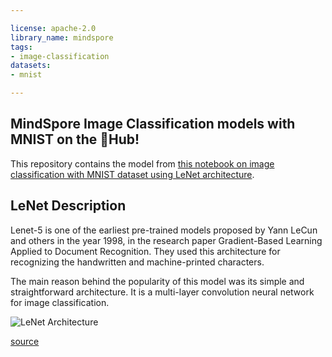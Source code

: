 ```yaml
---

license: apache-2.0
library_name: mindspore
tags:
- image-classification
datasets:
- mnist

---
```


## MindSpore Image Classification models with MNIST on the 🤗Hub! 

This repository contains the model from [this notebook on image classification with MNIST dataset using LeNet architecture](https://gitee.com/mindspore/mindspore/blob/r1.2/model_zoo/official/cv/lenet/README.md#). 

## LeNet Description
Lenet-5 is one of the earliest pre-trained models proposed by Yann LeCun and others in the year 1998, in the research paper Gradient-Based Learning Applied to Document Recognition. They used this architecture for recognizing the handwritten and machine-printed characters.

The main reason behind the popularity of this model was its simple and straightforward architecture. It is a multi-layer convolution neural network for image classification.

![LeNet Architecture](./lenetarchitecture.jpeg)

[source](https://www.analyticsvidhya.com/blog/2021/03/the-architecture-of-lenet-5/)


